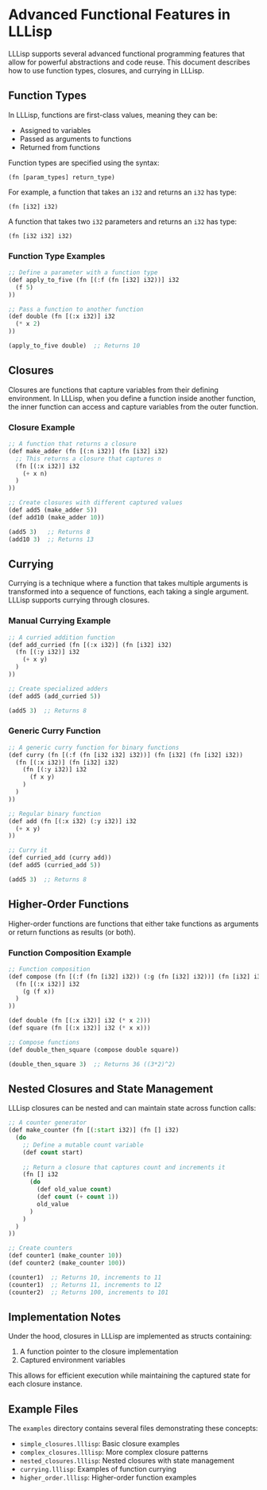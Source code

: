 # Advanced Functional Features in LLLisp

LLLisp supports several advanced functional programming features that allow for powerful abstractions and code reuse. This document describes how to use function types, closures, and currying in LLLisp.

## Function Types

In LLLisp, functions are first-class values, meaning they can be:
- Assigned to variables
- Passed as arguments to functions
- Returned from functions

Function types are specified using the syntax:
```
(fn [param_types] return_type)
```

For example, a function that takes an `i32` and returns an `i32` has type:
```
(fn [i32] i32)
```

A function that takes two `i32` parameters and returns an `i32` has type:
```
(fn [i32 i32] i32)
```

### Function Type Examples

```lisp
;; Define a parameter with a function type
(def apply_to_five (fn [(:f (fn [i32] i32))] i32
  (f 5)
))

;; Pass a function to another function
(def double (fn [(:x i32)] i32 
  (* x 2)
))

(apply_to_five double)  ;; Returns 10
```

## Closures

Closures are functions that capture variables from their defining environment. In LLLisp, when you define a function inside another function, the inner function can access and capture variables from the outer function.

### Closure Example

```lisp
;; A function that returns a closure
(def make_adder (fn [(:n i32)] (fn [i32] i32)
  ;; This returns a closure that captures n
  (fn [(:x i32)] i32
    (+ x n)
  )
))

;; Create closures with different captured values
(def add5 (make_adder 5))
(def add10 (make_adder 10))

(add5 3)   ;; Returns 8
(add10 3)  ;; Returns 13
```

## Currying

Currying is a technique where a function that takes multiple arguments is transformed into a sequence of functions, each taking a single argument. LLLisp supports currying through closures.

### Manual Currying Example

```lisp
;; A curried addition function
(def add_curried (fn [(:x i32)] (fn [i32] i32)
  (fn [(:y i32)] i32
    (+ x y)
  )
))

;; Create specialized adders
(def add5 (add_curried 5))

(add5 3)  ;; Returns 8
```

### Generic Curry Function

```lisp
;; A generic curry function for binary functions
(def curry (fn [(:f (fn [i32 i32] i32))] (fn [i32] (fn [i32] i32))
  (fn [(:x i32)] (fn [i32] i32)
    (fn [(:y i32)] i32
      (f x y)
    )
  )
))

;; Regular binary function
(def add (fn [(:x i32) (:y i32)] i32
  (+ x y)
))

;; Curry it
(def curried_add (curry add))
(def add5 (curried_add 5))

(add5 3)  ;; Returns 8
```

## Higher-Order Functions

Higher-order functions are functions that either take functions as arguments or return functions as results (or both).

### Function Composition Example

```lisp
;; Function composition
(def compose (fn [(:f (fn [i32] i32)) (:g (fn [i32] i32))] (fn [i32] i32)
  (fn [(:x i32)] i32
    (g (f x))
  )
))

(def double (fn [(:x i32)] i32 (* x 2)))
(def square (fn [(:x i32)] i32 (* x x)))

;; Compose functions
(def double_then_square (compose double square))

(double_then_square 3)  ;; Returns 36 ((3*2)^2)
```

## Nested Closures and State Management

LLLisp closures can be nested and can maintain state across function calls:

```lisp
;; A counter generator
(def make_counter (fn [(:start i32)] (fn [] i32)
  (do
    ;; Define a mutable count variable
    (def count start)
    
    ;; Return a closure that captures count and increments it
    (fn [] i32
      (do
        (def old_value count)
        (def count (+ count 1))
        old_value
      )
    )
  )
))

;; Create counters
(def counter1 (make_counter 10))
(def counter2 (make_counter 100))

(counter1)  ;; Returns 10, increments to 11
(counter1)  ;; Returns 11, increments to 12
(counter2)  ;; Returns 100, increments to 101
```

## Implementation Notes

Under the hood, closures in LLLisp are implemented as structs containing:
1. A function pointer to the closure implementation
2. Captured environment variables

This allows for efficient execution while maintaining the captured state for each closure instance.

## Example Files

The `examples` directory contains several files demonstrating these concepts:
- `simple_closures.lllisp`: Basic closure examples
- `complex_closures.lllisp`: More complex closure patterns
- `nested_closures.lllisp`: Nested closures with state management
- `currying.lllisp`: Examples of function currying
- `higher_order.lllisp`: Higher-order function examples 